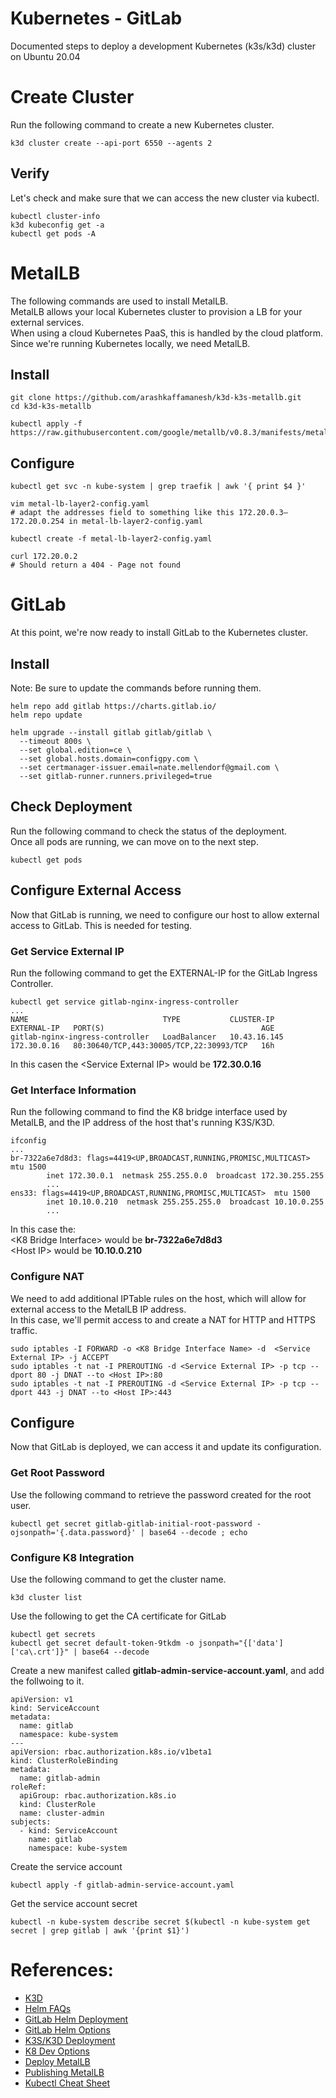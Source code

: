 # Kubernetes - GitLab
Documented steps to deploy a development Kubernetes (k3s/k3d) cluster on Ubuntu 20.04

# Create Cluster

Run the following command to create a new Kubernetes cluster.

```
k3d cluster create --api-port 6550 --agents 2
```

## Verify

Let's check and make sure that we can access the new cluster via kubectl.

```
kubectl cluster-info
k3d kubeconfig get -a
kubectl get pods -A
```

# MetalLB

The following commands are used to install MetalLB.  
MetalLB allows your local Kubernetes cluster to provision a LB for your external services.  
When using a cloud Kubernetes PaaS, this is handled by the cloud platform. Since we're running Kubernetes locally, we need MetalLB.

## Install

```
git clone https://github.com/arashkaffamanesh/k3d-k3s-metallb.git
cd k3d-k3s-metallb

kubectl apply -f https://raw.githubusercontent.com/google/metallb/v0.8.3/manifests/metallb.yaml
```

## Configure

```
kubectl get svc -n kube-system | grep traefik | awk '{ print $4 }'

vim metal-lb-layer2-config.yaml
# adapt the addresses field to something like this 172.20.0.3–172.20.0.254 in metal-lb-layer2-config.yaml

kubectl create -f metal-lb-layer2-config.yaml

curl 172.20.0.2
# Should return a 404 - Page not found

```

# GitLab

At this point, we're now ready to install GitLab to the Kubernetes cluster.

## Install
  
Note: Be sure to update the commands before running them.

```
helm repo add gitlab https://charts.gitlab.io/
helm repo update

helm upgrade --install gitlab gitlab/gitlab \
  --timeout 800s \
  --set global.edition=ce \
  --set global.hosts.domain=configpy.com \
  --set certmanager-issuer.email=nate.mellendorf@gmail.com \
  --set gitlab-runner.runners.privileged=true
```

## Check Deployment

Run the following command to check the status of the deployment.  
Once all pods are running, we can move on to the next step.

```
kubectl get pods
```

## Configure External Access

Now that GitLab is running, we need to configure our host to allow external access to GitLab. This is needed for testing.

### Get Service External IP

Run the following command to get the EXTERNAL-IP for the GitLab Ingress Controller.

```
kubectl get service gitlab-nginx-ingress-controller
...
NAME                              TYPE           CLUSTER-IP     EXTERNAL-IP   PORT(S)                                   AGE
gitlab-nginx-ingress-controller   LoadBalancer   10.43.16.145   172.30.0.16   80:30640/TCP,443:30005/TCP,22:30993/TCP   16h
```

In this casen the \<Service External IP> would be **172.30.0.16**

### Get Interface Information

Run the following command to find the K8 bridge interface used by MetalLB, and the IP address of the host that's running K3S/K3D.

```
ifconfig
...
br-7322a6e7d8d3: flags=4419<UP,BROADCAST,RUNNING,PROMISC,MULTICAST>  mtu 1500
        inet 172.30.0.1  netmask 255.255.0.0  broadcast 172.30.255.255
        ...
ens33: flags=4419<UP,BROADCAST,RUNNING,PROMISC,MULTICAST>  mtu 1500
        inet 10.10.0.210  netmask 255.255.255.0  broadcast 10.10.0.255
        ...
```

In this case the:  
\<K8 Bridge Interface> would be **br-7322a6e7d8d3**  
\<Host IP> would be **10.10.0.210**

### Configure NAT

We need to add additional IPTable rules on the host, which will allow for external access to the MetalLB IP address.  
In this case, we'll permit access to and create a NAT for HTTP and HTTPS traffic.

```
sudo iptables -I FORWARD -o <K8 Bridge Interface Name> -d  <Service External IP> -j ACCEPT
sudo iptables -t nat -I PREROUTING -d <Service External IP> -p tcp --dport 80 -j DNAT --to <Host IP>:80
sudo iptables -t nat -I PREROUTING -d <Service External IP> -p tcp --dport 443 -j DNAT --to <Host IP>:443
```

## Configure

Now that GitLab is deployed, we can access it and update its configuration.

### Get Root Password

Use the following command to retrieve the password created for the root user.

```
kubectl get secret gitlab-gitlab-initial-root-password -ojsonpath='{.data.password}' | base64 --decode ; echo
```

### Configure K8 Integration

Use the following command to get the cluster name.

```
k3d cluster list
```

Use the following to get the CA certificate for GitLab

```
kubectl get secrets
kubectl get secret default-token-9tkdm -o jsonpath="{['data']['ca\.crt']}" | base64 --decode
```

Create a new manifest called **gitlab-admin-service-account.yaml**, and add the follwoing to it.

```
apiVersion: v1
kind: ServiceAccount
metadata:
  name: gitlab
  namespace: kube-system
---
apiVersion: rbac.authorization.k8s.io/v1beta1
kind: ClusterRoleBinding
metadata:
  name: gitlab-admin
roleRef:
  apiGroup: rbac.authorization.k8s.io
  kind: ClusterRole
  name: cluster-admin
subjects:
  - kind: ServiceAccount
    name: gitlab
    namespace: kube-system

```

Create the service account

```
kubectl apply -f gitlab-admin-service-account.yaml
```

Get the service account secret

```
kubectl -n kube-system describe secret $(kubectl -n kube-system get secret | grep gitlab | awk '{print $1}')
```

# References:
- [K3D](https://k3d.io/)
- [Helm FAQs](https://helm.sh/docs/faq/)
- [GitLab Helm Deployment](https://docs.gitlab.com/charts/installation/deployment.html)
- [GitLab Helm Options](https://docs.gitlab.com/charts/installation/command-line-options.html)
- [K3S/K3D Deployment](https://medium.com/@lukejpreston/local-kubernetes-development-a14ea8be54d6)
- [K8 Dev Options](https://docs.tilt.dev/choosing_clusters.html)
- [Deploy MetalLB](https://blog.kubernauts.io/k3s-with-k3d-and-metallb-on-mac-923a3255c36e)
- [Publishing MetalLB](https://medium.com/better-programming/how-to-expose-your-services-with-kubernetes-ingress-7f34eb6c9b5a)
- [Kubectl Cheat Sheet](https://unofficial-kubernetes.readthedocs.io/en/latest/user-guide/kubectl-cheatsheet/)


